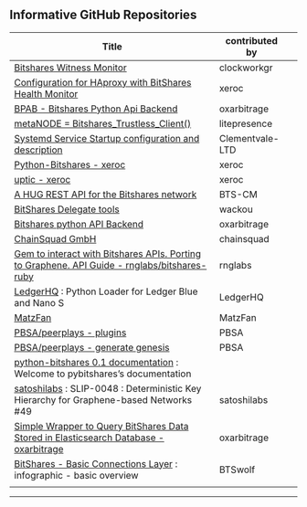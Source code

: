 ## Informative GitHub Repositories

| Title | contributed by | |
|-------|----------------|---|
| [Bitshares Witness Monitor](https://github.com/clockworkgr/bitshares-witness-monitor) | clockworkgr | | 
| [Configuration for HAproxy with BitShares Health Monitor ](https://github.com/blockchainbv/bitshares-infrastructure) | xeroc ||
| [BPAB - Bitshares Python Api Backend](https://github.com/oxarbitrage/bitshares-python-api-backend) | oxarbitrage | |
| [metaNODE = Bitshares_Trustless_Client()](https://github.com/litepresence/extinction-event/tree/master/metaNODE)  | litepresence | |
| [Systemd Service Startup configuration and description](https://github.com/Clementvale-LTD/blockchain-telecom.graphene-core/commit/35366d04f4529363e121366171edbebc846f9327) | Clementvale-LTD | |
|[Python-Bitshares - xeroc](https://github.com/xeroc/python-bitshares)  | xeroc | |
|[uptic - xeroc](https://github.com/xeroc/uptick)  | xeroc | |
| [A HUG REST API for the Bitshares network](https://github.com/BTS-CM/Bitshares-HUG-REST-API)  | BTS-CM | |
| [BitShares Delegate tools](https://github.com/wackou/bts_tools) | wackou | |
| [Bitshares python API Backend](https://github.com/oxarbitrage/bitshares-python-api-backend) | oxarbitrage | |
| [ChainSquad GmbH](https://github.com/chainsquad) | chainsquad | |
| [Gem to interact with Bitshares APIs. Porting to Graphene. API Guide - rnglabs/bitshares-ruby](https://github.com/rnglabs/bitshares-ruby) | rnglabs | |
|  [LedgerHQ](https://github.com/LedgerHQ/blue-loader-python) : Python Loader for Ledger Blue and Nano S | LedgerHQ | |
| [MatzFan](https://github.com/MatzFan/bitshares-ruby) |MatzFan  | |
| [PBSA/peerplays - plugins](https://github.com/PBSA/peerplays/tree/master/libraries/plugins/) |PBSA  | |
| [PBSA/peerplays - generate genesis](https://github.com/PBSA/peerplays/tree/master/libraries/plugins/generate_genesis) | PBSA | |
| [python-bitshares 0.1 documentation](http://docs.pybitshares.com/en/latest/) : Welcome to pybitshares’s documentation |  | |
| [satoshilabs](https://github.com/satoshilabs/slips/issues/49) : SLIP-0048 : Deterministic Key Hierarchy for Graphene-based Networks #49 | satoshilabs | |
| [Simple Wrapper to Query BitShares Data Stored in Elasticsearch Database - oxarbitrage](https://github.com/oxarbitrage/bitshares-es-wrapper) | oxarbitrage | |
| [BitShares - Basic Connections Layer](https://steemit.com/bitshares/@btswolf/bitshares-basic-connections-layer) : infographic - basic overview  |  BTSwolf| |
|  |  | |

***


